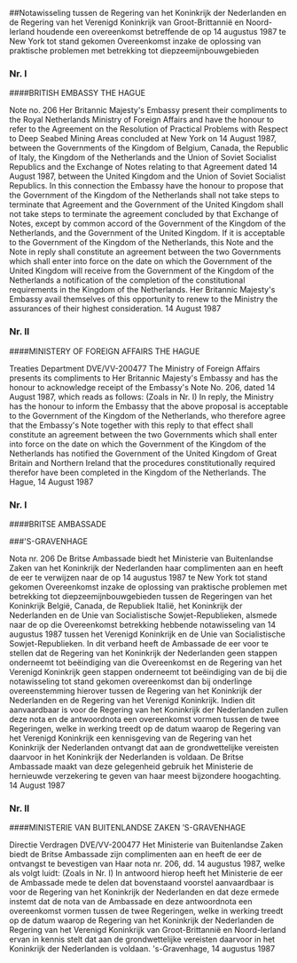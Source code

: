 <meta http-equiv='Content-Type' content='text/html; charset=utf-8' />

##Notawisseling tussen de Regering van het Koninkrijk der Nederlanden en de Regering van het Verenigd Koninkrijk van Groot-Brittannië en Noord-Ierland houdende een overeenkomst betreffende de op 14 augustus 1987 te New York tot stand gekomen Overeenkomst inzake de oplossing van praktische problemen met betrekking tot diepzeemijnbouwgebieden

### Nr.  I  

####BRITISH EMBASSY THE HAGUE

Note no. 206 Her Britannic Majesty's Embassy present their compliments to the Royal Netherlands Ministry of Foreign Affairs and have the honour to refer to the Agreement on the Resolution of Practical Problems with Respect to Deep Seabed Mining Areas concluded at New York on 14 August 1987, between the Governments of the Kingdom of Belgium, Canada, the Republic of Italy, the Kingdom of the Netherlands and the Union of Soviet Socialist Republics and the Exchange of Notes relating to that Agreement dated 14 August 1987, between the United Kingdom and the Union of Soviet Socialist Republics. In this connection the Embassy have the honour to propose that the Government of the Kingdom of the Netherlands shall not take steps to terminate that Agreement and the Government of the United Kingdom shall not take steps to terminate the agreement concluded by that Exchange of Notes, except by common accord of the Government of the Kingdom of the Netherlands, and the Government of the United Kingdom. If it is acceptable to the Government of the Kingdom of the Netherlands, this Note and the Note in reply shall constitute an agreement between the two Governments which shall enter into force on the date on which the Government of the United Kingdom will receive from the Government of the Kingdom of the Netherlands a notification of the completion of the constitutional requirements in the Kingdom of the Netherlands. Her Britannic Majesty's Embassy avail themselves of this opportunity to renew to the Ministry the assurances of their highest consideration. 14 August 1987   

### Nr.  II  

####MINISTERY OF FOREIGN AFFAIRS THE HAGUE

Treaties Department DVE/VV-200477 The Ministry of Foreign Affairs presents its compliments to Her Britannic Majesty's Embassy and has the honour to acknowledge receipt of the Embassy's Note No. 206, dated 14 August 1987, which reads as follows:  (Zoals in Nr. I)  In reply, the Ministry has the honour to inform the Embassy that the above proposal is acceptable to the Government of the Kingdom of the Netherlands, who therefore agree that the Embassy's Note together with this reply to that effect shall constitute an agreement between the two Governments which shall enter into force on the date on which the Government of the Kingdom of the Netherlands has notified the Government of the United Kingdom of Great Britain and Northern Ireland that the procedures constitutionally required therefor have been completed in the Kingdom of the Netherlands. The Hague, 14 August 1987   

### Nr.  I  

####BRITSE AMBASSADE

###'S-GRAVENHAGE

Nota nr. 206 De Britse Ambassade biedt het Ministerie van Buitenlandse Zaken van het Koninkrijk der Nederlanden haar complimenten aan en heeft de eer te verwijzen naar de op 14 augustus 1987 te New York tot stand gekomen Overeenkomst inzake de oplossing van praktische problemen met betrekking tot diepzeemijnbouwgebieden tussen de Regeringen van het Koninkrijk België, Canada, de Republiek Italië, het Koninkrijk der Nederlanden en de Unie van Socialistische Sowjet-Republieken, alsmede naar de op die Overeenkomst betrekking hebbende notawisseling van 14 augustus 1987 tussen het Verenigd Koninkrijk en de Unie van Socialistische Sowjet-Republieken. In dit verband heeft de Ambassade de eer voor te stellen dat de Regering van het Koninkrijk der Nederlanden geen stappen onderneemt tot beëindiging van die Overeenkomst en de Regering van het Verenigd Koninkrijk geen stappen onderneemt tot beëindiging van de bij die notawisseling tot stand gekomen overeenkomst dan bij onderlinge overeenstemming hierover tussen de Regering van het Koninkrijk der Nederlanden en de Regering van het Verenigd Koninkrijk. Indien dit aanvaardbaar is voor de Regering van het Koninkrijk der Nederlanden zullen deze nota en de antwoordnota een overeenkomst vormen tussen de twee Regeringen, welke in werking treedt op de datum waarop de Regering van het Verenigd Koninkrijk een kennisgeving van de Regering van het Koninkrijk der Nederlanden ontvangt dat aan de grondwettelijke vereisten daarvoor in het Koninkrijk der Nederlanden is voldaan. De Britse Ambassade maakt van deze gelegenheid gebruik het Ministerie de hernieuwde verzekering te geven van haar meest bijzondere hoogachting. 14 August 1987   

### Nr.  II  

####MINISTERIE VAN BUITENLANDSE ZAKEN ’S-GRAVENHAGE

Directie Verdragen DVE/VV-200477 Het Ministerie van Buitenlandse Zaken biedt de Britse Ambassade zijn complimenten aan en heeft de eer de ontvangst te bevestigen van Haar nota nr. 206, dd. 14 augustus 1987, welke als volgt luidt:  (Zoals in Nr. I)  In antwoord hierop heeft het Ministerie de eer de Ambassade mede te delen dat bovenstaand voorstel aanvaardbaar is voor de Regering van het Koninkrijk der Nederlanden en dat deze ermede instemt dat de nota van de Ambassade en deze antwoordnota een overeenkomst vormen tussen de twee Regeringen, welke in werking treedt op de datum waarop de Regering van het Koninkrijk der Nederlanden de Regering van het Verenigd Koninkrijk van Groot-Brittannië en Noord-Ierland ervan in kennis stelt dat aan de grondwettelijke vereisten daarvoor in het Koninkrijk der Nederlanden is voldaan. 's-Gravenhage, 14 augustus 1987   
